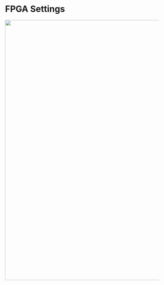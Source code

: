 # FPGA Settings



<img src="https://github.com/user-attachments/assets/659a558b-6b26-4008-88de-fc68b8db1602" width=850>
